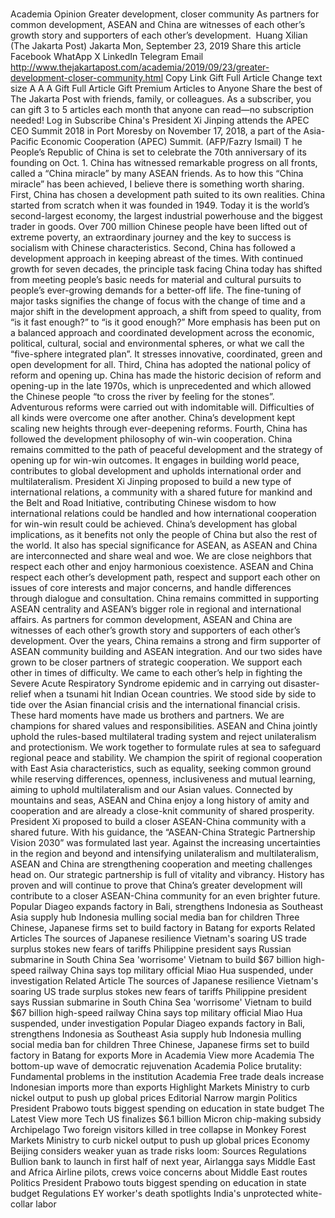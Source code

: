 # 

Academia
Opinion
Greater development, closer community
As partners for common development, ASEAN and China are witnesses of each other’s growth story and supporters of each other’s development.&nbsp;
Huang Xilian
(The Jakarta Post)
Jakarta
Mon, September 23, 2019
Share this article
Facebook
WhatApp
X
LinkedIn
Telegram
Email
http://www.thejakartapost.com/academia/2019/09/23/greater-development-closer-community.html
Copy Link
Gift Full Article
Change text size
A
A
A
Gift Full Article
Gift Premium Articles
to Anyone
Share the best of The Jakarta Post with friends, family, or colleagues. As a subscriber, you can gift 3 to 5 articles each month that anyone can read—no subscription needed!
Log in
Subscribe
China's President Xi Jinping attends the APEC CEO Summit 2018 in Port Moresby on November 17, 2018, a part of the Asia-Pacific Economic Cooperation (APEC) Summit.
(AFP/Fazry Ismail)
T
he People’s Republic of China is set to celebrate the 70th anniversary of its founding on Oct. 1. China has witnessed remarkable progress on all fronts, called a “China miracle” by many ASEAN friends. As to how this “China miracle” has been achieved, I believe there is something worth sharing.
First, China has chosen a development path suited to its own realities. China started from scratch when it was founded in 1949. Today it is the world’s second-largest economy, the largest industrial powerhouse and the biggest trader in goods. Over 700 million Chinese people have been lifted out of extreme poverty, an extraordinary journey and the key to success is socialism with Chinese characteristics.
Second, China has followed a development approach in keeping abreast of the times. With continued growth for seven decades, the principle task facing China today has shifted from meeting people’s basic needs for material and cultural pursuits to people’s ever-growing demands for a better-off life. The fine-tuning of major tasks signifies the change of focus with the change of time and a major shift in the development approach, a shift from speed to quality, from “is it fast enough?” to “is it good enough?”
More emphasis has been put on a balanced approach and coordinated development across the economic, political, cultural, social and environmental spheres, or what we call the “five-sphere integrated plan”. It stresses innovative, coordinated, green and open development for all.
Third, China has adopted the national policy of reform and opening up. China has made the historic decision of reform and opening-up in the late 1970s, which is unprecedented and which allowed the Chinese people “to cross the river by feeling for the stones”. Adventurous reforms were carried out with indomitable will. Difficulties of all kinds were overcome one after another. China’s development kept scaling new heights through ever-deepening reforms.
Fourth, China has followed the development philosophy of win-win cooperation. China remains committed to the path of peaceful development and the strategy of opening up for win-win outcomes. It engages in building world peace, contributes to global development and upholds international order and multilateralism.
President Xi Jinping proposed to build a new type of international relations, a community with a shared future for mankind and the Belt and Road Initiative, contributing Chinese wisdom to how international relations could be handled and how international cooperation for win-win result could be achieved.
China’s development has global implications, as it benefits not only the people of China but also the rest of the world. It also has special significance for ASEAN, as ASEAN and China are interconnected and share weal and woe.
We are close neighbors that respect each other and enjoy harmonious coexistence. ASEAN and China respect each other’s development path, respect and support each other on issues of core interests and major concerns, and handle differences through dialogue and consultation. China remains committed in supporting ASEAN centrality and ASEAN’s bigger role in regional and international affairs.
As partners for common development, ASEAN and China are witnesses of each other’s growth story and supporters of each other’s development. Over the years, China remains a strong and firm supporter of ASEAN community building and ASEAN integration. And our two sides have grown to be closer partners of strategic cooperation. We support each other in times of difficulty. We came to each other’s help in fighting the Severe Acute Respiratory Syndrome epidemic and in carrying out disaster-relief when a tsunami hit Indian Ocean countries. We stood side by side to tide over the Asian financial crisis and the international financial crisis. These hard moments have made us brothers and partners.
We are champions for shared values and responsibilities. ASEAN and China jointly uphold the rules-based multilateral trading system and reject unilateralism and protectionism. We work together to formulate rules at sea to safeguard regional peace and stability. We champion the spirit of regional cooperation with East Asia characteristics, such as equality, seeking common ground while reserving differences, openness, inclusiveness and mutual learning, aiming to uphold multilateralism and our Asian values.
Connected by mountains and seas, ASEAN and China enjoy a long history of amity and cooperation and are already a close-knit community of shared prosperity. President Xi proposed to build a closer ASEAN-China community with a shared future. With his guidance, the “ASEAN-China Strategic Partnership Vision 2030” was formulated last year.
Against the increasing uncertainties in the region and beyond and intensifying unilateralism and multilateralism, ASEAN and China are strengthening cooperation and meeting challenges head on.
Our strategic partnership is full of vitality and vibrancy. History has proven and will continue to prove that China’s greater development will contribute to a closer ASEAN-China community for an even brighter future.
Popular
Diageo expands factory in Bali, strengthens Indonesia as Southeast Asia supply hub
Indonesia mulling social media ban for children
Three Chinese, Japanese firms set to build factory in Batang for exports
Related Articles
The sources of Japanese resilience
Vietnam's soaring US trade surplus stokes new fears of tariffs
Philippine president says Russian submarine in South China Sea 'worrisome'
Vietnam to build $67 billion high-speed railway
China says top military official Miao Hua suspended, under investigation
Related Article
The sources of Japanese resilience
Vietnam's soaring US trade surplus stokes new fears of tariffs
Philippine president says Russian submarine in South China Sea 'worrisome'
Vietnam to build $67 billion high-speed railway
China says top military official Miao Hua suspended, under investigation
Popular
Diageo expands factory in Bali, strengthens Indonesia as Southeast Asia supply hub
Indonesia mulling social media ban for children
Three Chinese, Japanese firms set to build factory in Batang for exports
More in Academia
View more
Academia
The bottom-up wave of democratic rejuvenation
Academia
Police brutality: Fundamental problems in the institution
Academia
Free trade deals increase Indonesian imports more than exports
Highlight
Markets
Ministry to curb nickel output to push up global prices
Editorial
Narrow margin
Politics
President Prabowo touts biggest spending on education in state budget
The Latest
View more
Tech
US finalizes $6.1 billion Micron chip-making subsidy
Archipelago
Two foreign visitors killed in tree collapse in Monkey Forest
Markets
Ministry to curb nickel output to push up global prices
Economy
Beijing considers weaker yuan as trade risks loom: Sources
Regulations
Bullion bank to launch in first half of next year, Airlangga says
Middle East and Africa
Airline pilots, crews voice concerns about Middle East routes
Politics
President Prabowo touts biggest spending on education in state budget
Regulations
EY worker's death spotlights India's unprotected white-collar labor